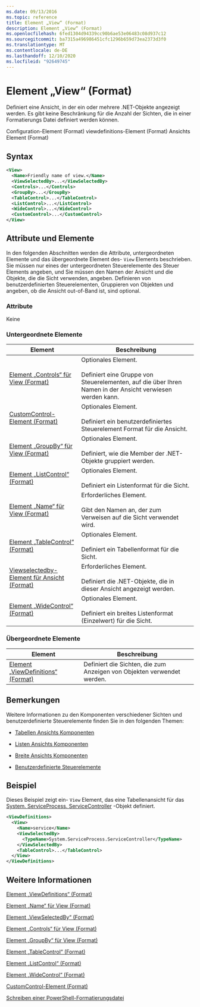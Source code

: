 ```yaml
---
ms.date: 09/13/2016
ms.topic: reference
title: Element „View“ (Format)
description: Element „View“ (Format)
ms.openlocfilehash: 6fed1304d94339cc90b6ae53e06483c08d937c12
ms.sourcegitcommit: ba7315a496986451cfc1296b659d73ea2373d3f0
ms.translationtype: MT
ms.contentlocale: de-DE
ms.lasthandoff: 12/10/2020
ms.locfileid: "92649745"
---
```

# <a name="view-element-format"></a>Element „View“ (Format)

Definiert eine Ansicht, in der ein oder mehrere .NET-Objekte angezeigt werden. Es gibt keine Beschränkung für die Anzahl der Sichten, die in einer Formatierungs Datei definiert werden können.

Configuration-Element (Format) viewdefinitions-Element (Format) Ansichts Element (Format)

## <a name="syntax"></a>Syntax

```xml
<View>
  <Name>Friendly name of view.</Name>
  <ViewSelectedBy>...</ViewSelectedBy>
  <Controls>...</Controls>
  <GroupBy>...</GroupBy>
  <TableControl>...</TableControl>
  <ListControl>...</ListControl>
  <WideControl>...</WideControl>
  <CustomControl>...</CustomControl>
</View>
```

## <a name="attributes-and-elements"></a>Attribute und Elemente

In den folgenden Abschnitten werden die Attribute, untergeordneten Elemente und das übergeordnete Element des- `View` Elements beschrieben. Sie müssen nur eines der untergeordneten Steuerelemente des Steuer Elements angeben, und Sie müssen den Namen der Ansicht und die Objekte, die die Sicht verwenden, angeben. Definieren von benutzerdefinierten Steuerelementen, Gruppieren von Objekten und angeben, ob die Ansicht out-of-Band ist, sind optional.

### <a name="attributes"></a>Attribute

Keine

### <a name="child-elements"></a>Untergeordnete Elemente

|Element|Beschreibung|
|-------------|-----------------|
|[Element „Controls“ für View (Format)](./controls-element-for-view-format.md)|Optionales Element.<br /><br /> Definiert eine Gruppe von Steuerelementen, auf die über Ihren Namen in der Ansicht verwiesen werden kann.|
|[CustomControl-Element (Format)](./customcontrol-element-for-groupby-format.md)|Optionales Element.<br /><br /> Definiert ein benutzerdefiniertes Steuerelement Format für die Ansicht.|
|[Element „GroupBy“ für View (Format)](./groupby-element-for-view-format.md)|Optionales Element.<br /><br /> Definiert, wie die Member der .NET-Objekte gruppiert werden.|
|[Element „ListControl“ (Format)](./listcontrol-element-format.md)|Optionales Element.<br /><br /> Definiert ein Listenformat für die Sicht.|
|[Element „Name“ für View (Format)](./name-element-for-view-format.md)|Erforderliches Element.<br /><br /> Gibt den Namen an, der zum Verweisen auf die Sicht verwendet wird.|
|[Element „TableControl“ (Format)](./tablecontrol-element-format.md)|Optionales Element.<br /><br /> Definiert ein Tabellenformat für die Sicht.|
|[Viewselectedby-Element für Ansicht (Format)](./viewselectedby-element-format.md)|Erforderliches Element.<br /><br /> Definiert die .NET-Objekte, die in dieser Ansicht angezeigt werden.|
|[Element „WideControl“ (Format)](./widecontrol-element-format.md)|Optionales Element.<br /><br /> Definiert ein breites Listenformat (Einzelwert) für die Sicht.|

### <a name="parent-elements"></a>Übergeordnete Elemente

|Element|Beschreibung|
|-------------|-----------------|
|[Element „ViewDefinitions“ (Format)](./viewdefinitions-element-format.md)|Definiert die Sichten, die zum Anzeigen von Objekten verwendet werden.|

## <a name="remarks"></a>Bemerkungen

Weitere Informationen zu den Komponenten verschiedener Sichten und benutzerdefinierte Steuerelemente finden Sie in den folgenden Themen:

- [Tabellen Ansichts Komponenten](./creating-a-table-view.md)

- [Listen Ansichts Komponenten](./creating-a-list-view.md)

- [Breite Ansichts Komponenten](./creating-a-wide-view.md)

- [Benutzerdefinierte Steuerelemente](./creating-custom-controls.md)

## <a name="example"></a>Beispiel

Dieses Beispiel zeigt ein- `View` Element, das eine Tabellenansicht für das [System. ServiceProcess. ServiceController](/dotnet/api/System.ServiceProcess.ServiceController) -Objekt definiert.

```xml
<ViewDefinitions>
  <View>
    <Name>service</Name>
    <ViewSelectedBy>
      <TypeName>System.ServiceProcess.ServiceController</TypeName>
    </ViewSelectedBy>
    <TableControl>...</TableControl>
  </View>
</ViewDefinitions>

```

## <a name="see-also"></a>Weitere Informationen

[Element „ViewDefinitions“ (Format)](./viewdefinitions-element-format.md)

[Element „Name“ für View (Format)](./name-element-for-view-format.md)

[Element „ViewSelectedBy“ (Format)](./viewselectedby-element-format.md)

[Element „Controls“ für View (Format)](./controls-element-for-view-format.md)

[Element „GroupBy“ für View (Format)](./groupby-element-for-view-format.md)

[Element „TableControl“ (Format)](./tablecontrol-element-format.md)

[Element „ListControl“ (Format)](./listcontrol-element-format.md)

[Element „WideControl“ (Format)](./widecontrol-element-format.md)

[CustomControl-Element (Format)](./customcontrol-element-for-groupby-format.md)

[Schreiben einer PowerShell-Formatierungsdatei](./writing-a-powershell-formatting-file.md)
